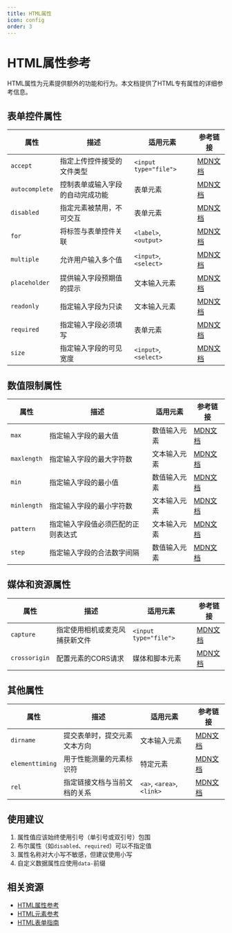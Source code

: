 ```yaml
---
title: HTML属性
icon: config
order: 3
---
```


# HTML属性参考

HTML属性为元素提供额外的功能和行为。本文档提供了HTML专有属性的详细参考信息。

## 表单控件属性

| 属性 | 描述 | 适用元素 | 参考链接 |
| ---- | ---- | -------- | -------- |
| `accept` | 指定上传控件接受的文件类型 | `<input type="file">` | [MDN文档](https://developer.mozilla.org/zh-CN/docs/Web/HTML/Attributes/accept) |
| `autocomplete` | 控制表单或输入字段的自动完成功能 | 表单元素 | [MDN文档](https://developer.mozilla.org/zh-CN/docs/Web/HTML/Attributes/autocomplete) |
| `disabled` | 指定元素被禁用，不可交互 | 表单元素 | [MDN文档](https://developer.mozilla.org/zh-CN/docs/Web/HTML/Attributes/disabled) |
| `for` | 将标签与表单控件关联 | `<label>`, `<output>` | [MDN文档](https://developer.mozilla.org/zh-CN/docs/Web/HTML/Attributes/for) |
| `multiple` | 允许用户输入多个值 | `<input>`, `<select>` | [MDN文档](https://developer.mozilla.org/zh-CN/docs/Web/HTML/Attributes/multiple) |
| `placeholder` | 提供输入字段预期值的提示 | 文本输入元素 | [MDN文档](https://developer.mozilla.org/zh-CN/docs/Web/HTML/Attributes/placeholder) |
| `readonly` | 指定输入字段为只读 | 文本输入元素 | [MDN文档](https://developer.mozilla.org/zh-CN/docs/Web/HTML/Attributes/readonly) |
| `required` | 指定输入字段必须填写 | 表单元素 | [MDN文档](https://developer.mozilla.org/zh-CN/docs/Web/HTML/Attributes/required) |
| `size` | 指定输入字段的可见宽度 | `<input>`, `<select>` | [MDN文档](https://developer.mozilla.org/zh-CN/docs/Web/HTML/Attributes/size) |

## 数值限制属性

| 属性 | 描述 | 适用元素 | 参考链接 |
| ---- | ---- | -------- | -------- |
| `max` | 指定输入字段的最大值 | 数值输入元素 | [MDN文档](https://developer.mozilla.org/zh-CN/docs/Web/HTML/Attributes/max) |
| `maxlength` | 指定输入字段的最大字符数 | 文本输入元素 | [MDN文档](https://developer.mozilla.org/zh-CN/docs/Web/HTML/Attributes/maxlength) |
| `min` | 指定输入字段的最小值 | 数值输入元素 | [MDN文档](https://developer.mozilla.org/zh-CN/docs/Web/HTML/Attributes/min) |
| `minlength` | 指定输入字段的最小字符数 | 文本输入元素 | [MDN文档](https://developer.mozilla.org/zh-CN/docs/Web/HTML/Attributes/minlength) |
| `pattern` | 指定输入字段值必须匹配的正则表达式 | 文本输入元素 | [MDN文档](https://developer.mozilla.org/zh-CN/docs/Web/HTML/Attributes/pattern) |
| `step` | 指定输入字段的合法数字间隔 | 数值输入元素 | [MDN文档](https://developer.mozilla.org/zh-CN/docs/Web/HTML/Attributes/step) |

## 媒体和资源属性

| 属性 | 描述 | 适用元素 | 参考链接 |
| ---- | ---- | -------- | -------- |
| `capture` | 指定使用相机或麦克风捕获新文件 | `<input type="file">` | [MDN文档](https://developer.mozilla.org/zh-CN/docs/Web/HTML/Attributes/capture) |
| `crossorigin` | 配置元素的CORS请求 | 媒体和脚本元素 | [MDN文档](https://developer.mozilla.org/zh-CN/docs/Web/HTML/Attributes/crossorigin) |

## 其他属性

| 属性 | 描述 | 适用元素 | 参考链接 |
| ---- | ---- | -------- | -------- |
| `dirname` | 提交表单时，提交元素文本方向 | 文本输入元素 | [MDN文档](https://developer.mozilla.org/zh-CN/docs/Web/HTML/Attributes/dirname) |
| `elementtiming` | 用于性能测量的元素标识符 | 特定元素 | [MDN文档](https://developer.mozilla.org/zh-CN/docs/Web/HTML/Attributes/elementtiming) |
| `rel` | 指定链接文档与当前文档的关系 | `<a>`, `<area>`, `<link>` | [MDN文档](https://developer.mozilla.org/zh-CN/docs/Web/HTML/Attributes/rel) |

## 使用建议

1. 属性值应该始终使用引号（单引号或双引号）包围
2. 布尔属性（如`disabled`、`required`）可以不指定值
3. 属性名称对大小写不敏感，但建议使用小写
4. 自定义数据属性应使用`data-`前缀

## 相关资源

- [HTML属性参考](https://developer.mozilla.org/zh-CN/docs/Web/HTML/Attributes)
- [HTML元素参考](https://developer.mozilla.org/zh-CN/docs/Web/HTML/Element)
- [HTML表单指南](https://developer.mozilla.org/zh-CN/docs/Learn/Forms)